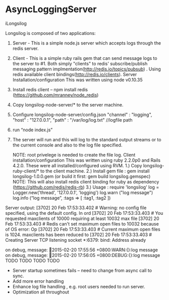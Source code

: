 # AsyncLoggingServer

iLongsilog

Longsilog is composed of two applications:
1. Server - This is a simple node.js server which accepts logs through the redis server.
2. Client - This is a simple ruby rails gem that can send message logs to the server to #1.
Both simply "clients" to redis' subscribe/publish messaging pattern implmentation(http://redis.io/topics/pubsub) . Using redis available client bindings(http://redis.io/clients).
Server Installation/configuration
	This was written using node v0.10.35
1.	Install redis client – npm install redis (https://github.com/mranney/node_redis) 
2.	Copy longsilog-node-server/* to the server machine.
3.	Configure longsilog-node-server/config.json
	"channel" : "logging",
	"host" : "127.0.0.1",
	"path" : "/var/log/log.txt" //logfile path
4.	run “node index.js”
5.	The server will run and this will log to the standard output streams or to the current console and also to the log file specified.

	NOTE: root privelege is needed to create the file log.
	Client installation/configuration
	This was written using ruby 2.2.0p0 and Rails 4.2.0. These were all installed/configured using RVM.
1.)	Copy longsilog-ruby-client/* to the client machine.
2.)	Install gem file : gem install longsilog-1.0.0.gem (or build it first: gem build longsilog.gemspec)
NOTE: This will also install redis client binding for ruby as dependency (https://github.com/redis/redis-rb) 
3.)	Usage : 
require 'longsilog'
log = Logger.new('thread', '127.0.0.1', 'logging')
log.warn ("log message")
log.info (“log message”, :tags => [ :tag1, :tag2 ])



Server output:
[3702] 20 Feb 17:53:33.402 # Warning: no config file specified, using the default config. In ord
[3702] 20 Feb 17:53:33.403 # You requested maxclients of 10000 requiring at least 10032 max file
[3702] 20 Feb 17:53:33.403 # Redis can't set maximum open files to 10032 because of OS error: Op
[3702] 20 Feb 17:53:33.403 # Current maximum open files is 1024. maxclients has been reduced to
[3702] 20 Feb 17:53:33.403 # Creating Server TCP listening socket *:6379: bind: Address already

on debug, message: :thread:2015-02-20 17:55:56 +0800:WARN:{}:log message
on debug, message: :thread:2015-02-20 17:56:05 +0800:DEBUG:{}:log message
TODO TODO TODO TODO
-	Server startup sometimes fails – need to change from async call to sync.
-	Add more error handling
-	Enhance log file handling , e.g. root users needed to run server.
-	Optimization all throughout

